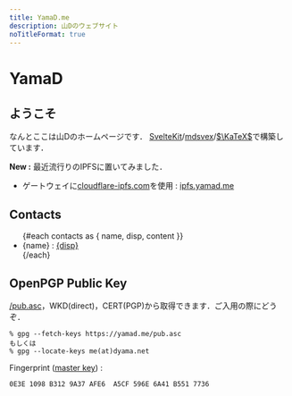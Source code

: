 ```yaml
---
title: YamaD.me
description: 山Dのウェブサイト
noTitleFormat: true
---
```


<script>
  import contacts from "$lib/contacts.json"
</script>

# YamaD

## ようこそ

なんとここは山Dのホームページです．
[SvelteKit](https://kit.svelte.dev)/[mdsvex](https://mdsvex.com)/[$\KaTeX$](https://katex.org)で構築しています．

**New :**
最近流行りのIPFSに置いてみました．

- ゲートウェイに[cloudflare-ipfs.com](https://www.cloudflare.com/distributed-web-gateway/)を使用 : [ipfs.yamad.me](https://ipfs.yamad.me)

## Contacts

<ul>
  {#each contacts as { name, disp, content }}
    <li>{name} : <a href={content} target="_blank" rel="external">{disp}</a></li>
  {/each}
</ul>

## OpenPGP Public Key

[/pub.asc](/pub.asc)，WKD(direct)，CERT(PGP)から取得できます．ご入用の際にどうぞ．

```
% gpg --fetch-keys https://yamad.me/pub.asc
もしくは
% gpg --locate-keys me(at)dyama.net
```

Fingerprint ([master key](openpgp4fpr:0E3E1098B3129A37AFE6A5CF596E6A41B5517736)) :

```
0E3E 1098 B312 9A37 AFE6  A5CF 596E 6A41 B551 7736
```
